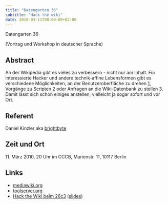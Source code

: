 ```yaml
---
title: "Datengarten 36"
subtitle: "Hack the wiki"
date: 2010-03-11T00:00:00+02:00
---
```


Datengarten 36

(Vortrag und Workshop in deutscher Sprache)

Abstract
--------

An der Wikipedia gibt es vieles zu verbessern - nicht nur am Inhalt. Für
interessierte Hacker und andere technik-affine Lebensformen gibt es
verschiedene Möglichkeiten, an der Benutzeroberfläche zu drehen
[1](http://en.wikipedia.org/wiki/Wikipedia:Gadgets), Vorgänge zu
Scripten [2](http://www.mediawiki.org/wiki/API) oder Anfragen an die
Wiki-Datenbank zu stellen [3](http://wiki.toolserver.org/). Damit lässt
sich schon einiges anstellen, vielleicht ja sogar sofort und vor Ort.

Referent
--------

Daniel Kinzler aka [brightbyte](Benutzer:Brightbyte "wikilink")

Zeit und Ort
------------

11\. März 2010, 20 Uhr im CCCB, Marienstr. 11, 10117 Berlin

Links
-----

-   [mediawiki.org](http://mediawiki.org/)
-   [toolserver.org](http://toolserver.org/)
-   [Hack the Wiki beim 26c3](http://events.ccc.de/congress/2009/wiki/Hack_the_Wiki) ([slides](http://brightbyte.de/repos/papers/2009//HackTheWiki.odp))
